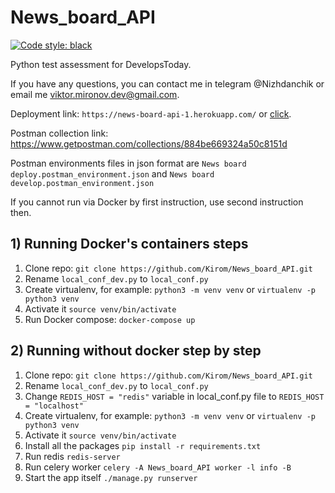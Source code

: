 # News_board_API
[![Code style: black](https://img.shields.io/badge/code%20style-black-000000.svg)](https://github.com/psf/black)

Python test assessment for DevelopsToday.

If you have any questions, you can contact me in telegram @Nizhdanchik or email me viktor.mironov.dev@gmail.com.

Deployment link: `https://news-board-api-1.herokuapp.com/` or [click](https://news-board-api-1.herokuapp.com/).

Postman collection link: https://www.getpostman.com/collections/884be669324a50c8151d

Postman environments files in json format are `News board deploy.postman_environment.json` and `News board develop.postman_environment.json`

If you cannot run via Docker by first instruction, use second instruction then.
## 1) Running Docker's containers steps
1. Clone repo: `git clone https://github.com/Kirom/News_board_API.git`
2. Rename `local_conf_dev.py` to `local_conf.py`
3. Create virtualenv, for example: `python3 -m venv venv` or `virtualenv -p python3 venv`
4. Activate it `source venv/bin/activate`
5. Run Docker compose: `docker-compose up`
## 2) Running without docker step by step
1. Clone repo: `git clone https://github.com/Kirom/News_board_API.git`
2. Rename `local_conf_dev.py` to `local_conf.py`
3. Change `REDIS_HOST = "redis"` variable in local_conf.py file to `REDIS_HOST = "localhost"`
4. Create virtualenv, for example: `python3 -m venv venv` or `virtualenv -p python3 venv`
4. Activate it `source venv/bin/activate`
5. Install all the packages `pip install -r requirements.txt`
6. Run redis `redis-server`
7. Run celery worker `celery -A News_board_API worker -l info -B`
8. Start the app itself `./manage.py runserver`

